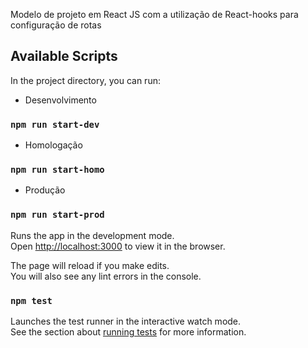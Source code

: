 Modelo de projeto em React JS com a utilização de React-hooks para configuração de rotas

## Available Scripts

In the project directory, you can run:

- Desenvolvimento
### `npm run start-dev`
- Homologação
### `npm run start-homo`
- Produção
### `npm run start-prod`

Runs the app in the development mode.<br />
Open [http://localhost:3000](http://localhost:3000) to view it in the browser.

The page will reload if you make edits.<br />
You will also see any lint errors in the console.

### `npm test`

Launches the test runner in the interactive watch mode.<br />
See the section about [running tests](https://facebook.github.io/create-react-app/docs/running-tests) for more information.
